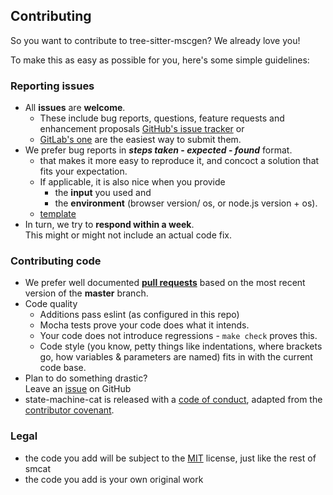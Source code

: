 ## Contributing

So you want to contribute to tree-sitter-mscgen? We already love you!

To make this as easy as possible for you, here's some simple guidelines:

### Reporting issues
- All **issues** are **welcome**.    
  - These include bug reports, questions, feature requests and enhancement
    proposals
    [GitHub's issue tracker](https://github.com/sverweij/tree-sitter-mscgen/issues)
    or 
  - [GitLab's one](https://gitlab.com/sverweij/tree-sitter-mscgen/issues)
    are the easiest way to submit them.
- We prefer bug reports in  **_steps taken_ - _expected_ - _found_** format.
  -  that makes it more easy to reproduce it, and concoct a solution that fits
     your expectation.
  - If applicable, it is also nice when you provide
    - the **input** you used and
    - the **environment** (browser version/ os, or node.js version + os).
  - [template](ISSUE_TEMPLATE.md)
- In turn, we try to **respond within a week**.    
  This might or might not include an actual code fix.

### Contributing code
- We prefer well documented
  **[pull requests](https://help.github.com/articles/creating-a-pull-request/)**
  based on the most recent version of the **master** branch.
- Code quality
    - Additions pass eslint (as configured in this repo)
    - Mocha tests prove your code does what it intends.
    - Your code does not introduce regressions - ```make check``` proves this.
    - Code style (you know, petty things like indentations, where brackets go,
      how variables & parameters are named) fits in with the current code base.
- Plan to do something drastic?     
  Leave an
  [issue](https://github.com/sverweij/tree-sitter-mscgen/issues/new) on GitHub
- state-machine-cat is released with a [code of conduct](CODE_OF_CONDUCT.md), adapted
  from the [contributor covenant](http://contributor-covenant.org/).

### Legal
- the code you add will be subject to the
  [MIT](../LICENSE) license, just like the rest of
  smcat
- the code you add is your own original work

